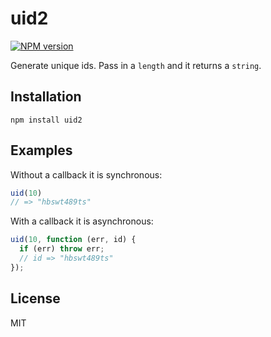 # uid2

[![NPM version](https://badge.fury.io/js/uid2.png)](http://badge.fury.io/js/uid2)

Generate unique ids. Pass in a `length` and it returns a `string`.


## Installation

    npm install uid2

## Examples

Without a callback it is synchronous:

```js
uid(10)
// => "hbswt489ts"
```

With a callback it is asynchronous:

```js
uid(10, function (err, id) {
  if (err) throw err;
  // id => "hbswt489ts"
});
```

## License

MIT
